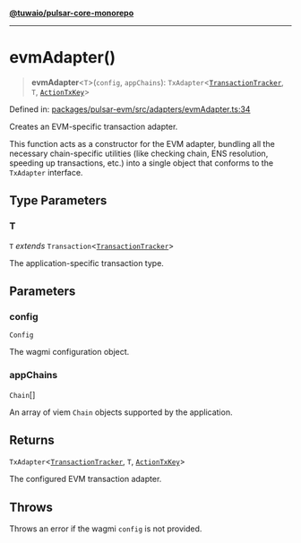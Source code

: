 [**@tuwaio/pulsar-core-monorepo**](../../../README.md)

***

# evmAdapter()

> **evmAdapter**\<`T`\>(`config`, `appChains`): `TxAdapter`\<[`TransactionTracker`](../enumerations/TransactionTracker.md), `T`, [`ActionTxKey`](../type-aliases/ActionTxKey.md)\>

Defined in: [packages/pulsar-evm/src/adapters/evmAdapter.ts:34](https://github.com/TuwaIO/pulsar-core/blob/3307a45a24b5cbed98dc52a5d0d9d419fa72f5c9/packages/pulsar-evm/src/adapters/evmAdapter.ts#L34)

Creates an EVM-specific transaction adapter.

This function acts as a constructor for the EVM adapter, bundling all the necessary
chain-specific utilities (like checking chain, ENS resolution, speeding up transactions, etc.)
into a single object that conforms to the `TxAdapter` interface.

## Type Parameters

### T

`T` *extends* `Transaction`\<[`TransactionTracker`](../enumerations/TransactionTracker.md)\>

The application-specific transaction type.

## Parameters

### config

`Config`

The wagmi configuration object.

### appChains

`Chain`[]

An array of viem `Chain` objects supported by the application.

## Returns

`TxAdapter`\<[`TransactionTracker`](../enumerations/TransactionTracker.md), `T`, [`ActionTxKey`](../type-aliases/ActionTxKey.md)\>

The configured EVM transaction adapter.

## Throws

Throws an error if the wagmi `config` is not provided.
